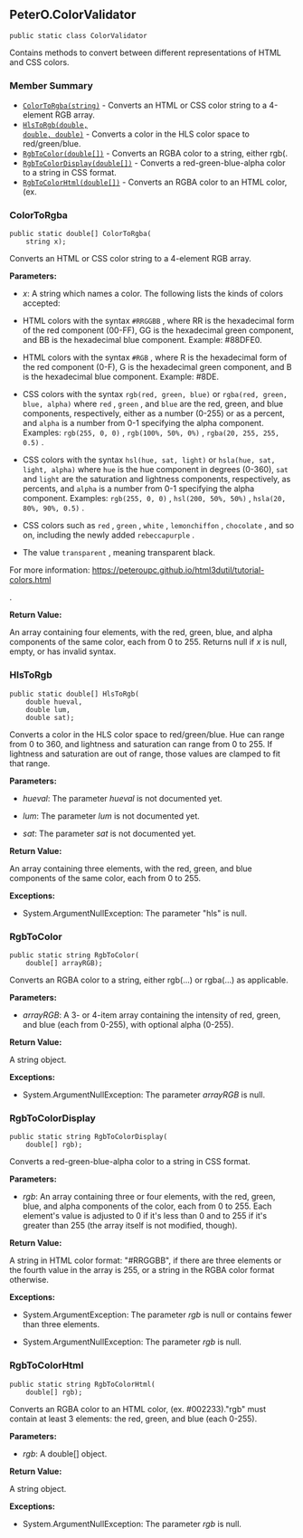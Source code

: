 ## PeterO.ColorValidator

    public static class ColorValidator

Contains methods to convert between different representations of HTML and CSS colors.

### Member Summary
* <code>[ColorToRgba(string)](#ColorToRgba_string)</code> - Converts an HTML or CSS color string to a 4-element RGB array.
* <code>[HlsToRgb(double, double, double)](#HlsToRgb_double_double_double)</code> - Converts a color in the HLS color space to red/green/blue.
* <code>[RgbToColor(double[])](#RgbToColor_double)</code> - Converts an RGBA color to a string, either rgb(.
* <code>[RgbToColorDisplay(double[])](#RgbToColorDisplay_double)</code> - Converts a red-green-blue-alpha color to a string in CSS format.
* <code>[RgbToColorHtml(double[])](#RgbToColorHtml_double)</code> - Converts an RGBA color to an HTML color, (ex.

<a id="ColorToRgba_string"></a>
### ColorToRgba

    public static double[] ColorToRgba(
        string x);

Converts an HTML or CSS color string to a 4-element RGB array.

<b>Parameters:</b>

 * <i>x</i>: A string which names a color. The following lists the kinds of colors accepted:

 * HTML colors with the syntax  `#RRGGBB` , where RR is the hexadecimal form of the red component (00-FF), GG is the hexadecimal green component, and BB is the hexadecimal blue component. Example: #88DFE0.

 * HTML colors with the syntax  `#RGB` , where R is the hexadecimal form of the red component (0-F), G is the hexadecimal green component, and B is the hexadecimal blue component. Example: #8DE.

 * CSS colors with the syntax  `rgb(red, green, blue)`  or  `rgba(red, green, blue, alpha)`  where  `red` ,  `green` , and  `blue`  are the red, green, and blue components, respectively, either as a number (0-255) or as a percent, and  `alpha`  is a number from 0-1 specifying the alpha component. Examples:  `rgb(255, 0, 0)` ,  `rgb(100%, 50%,
            0%)` ,  `rgba(20, 255, 255, 0.5)` .

 * CSS colors with the syntax  `hsl(hue, sat, light)`  or  `hsla(hue, sat, light, alpha)`  where  `hue`  is the hue component in degrees (0-360),  `sat`  and  `light`  are the saturation and lightness components, respectively, as percents, and  `alpha`  is a number from 0-1 specifying the alpha component. Examples:  `rgb(255, 0, 0)` ,  `hsl(200, 50%, 50%)` ,  `hsla(20, 80%, 90%, 0.5)` .

 * CSS colors such as  `red` ,  `green` ,  `white` ,  `lemonchiffon` ,  `chocolate` , and so on, including the newly added  `rebeccapurple` .

 * The value  `transparent` , meaning transparent black.

For more information: https://peteroupc.github.io/html3dutil/tutorial-colors.html

 .

<b>Return Value:</b>

An array containing four elements, with the red, green, blue, and alpha components of the same color, each from 0 to 255. Returns null if  <i>x</i>
 is null, empty, or has invalid syntax.

<a id="HlsToRgb_double_double_double"></a>
### HlsToRgb

    public static double[] HlsToRgb(
        double hueval,
        double lum,
        double sat);

Converts a color in the HLS color space to red/green/blue. Hue can range from 0 to 360, and lightness and saturation can range from 0 to 255. If lightness and saturation are out of range, those values are clamped to fit that range.

<b>Parameters:</b>

 * <i>hueval</i>: The parameter  <i>hueval</i>
 is not documented yet.

 * <i>lum</i>: The parameter  <i>lum</i>
 is not documented yet.

 * <i>sat</i>: The parameter  <i>sat</i>
 is not documented yet.

<b>Return Value:</b>

An array containing three elements, with the red, green, and blue components of the same color, each from 0 to 255.

<b>Exceptions:</b>

 * System.ArgumentNullException:
The parameter "hls" is null.

<a id="RgbToColor_double"></a>
### RgbToColor

    public static string RgbToColor(
        double[] arrayRGB);

Converts an RGBA color to a string, either rgb(...) or rgba(...) as applicable.

<b>Parameters:</b>

 * <i>arrayRGB</i>: A 3- or 4-item array containing the intensity of red, green, and blue (each from 0-255), with optional alpha (0-255).

<b>Return Value:</b>

A string object.

<b>Exceptions:</b>

 * System.ArgumentNullException:
The parameter  <i>arrayRGB</i>
 is null.

<a id="RgbToColorDisplay_double"></a>
### RgbToColorDisplay

    public static string RgbToColorDisplay(
        double[] rgb);

Converts a red-green-blue-alpha color to a string in CSS format.

<b>Parameters:</b>

 * <i>rgb</i>: An array containing three or four elements, with the red, green, blue, and alpha components of the color, each from 0 to 255. Each element's value is adjusted to 0 if it's less than 0 and to 255 if it's greater than 255 (the array itself is not modified, though).

<b>Return Value:</b>

A string in HTML color format: "#RRGGBB", if there are three elements or the fourth value in the array is 255, or a string in the RGBA color format otherwise.

<b>Exceptions:</b>

 * System.ArgumentException:
The parameter  <i>rgb</i>
 is null or contains fewer than three elements.

 * System.ArgumentNullException:
The parameter  <i>rgb</i>
 is null.

<a id="RgbToColorHtml_double"></a>
### RgbToColorHtml

    public static string RgbToColorHtml(
        double[] rgb);

Converts an RGBA color to an HTML color, (ex. #002233)."rgb" must contain at least 3 elements: the red, green, and blue (each 0-255).

<b>Parameters:</b>

 * <i>rgb</i>: A double[] object.

<b>Return Value:</b>

A string object.

<b>Exceptions:</b>

 * System.ArgumentNullException:
The parameter  <i>rgb</i>
 is null.

